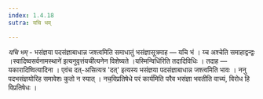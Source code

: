 ```yaml
---
index: 1.4.18
sutra: यचि भम्

---
```

_यचि भम्_ - भसंज्ञया पदसंज्ञाबाधान्न जश्त्वमिति समाधातुं भसंज्ञासूत्रमाह — यचि भं । य्च अश्चेति समाहाद्वन्द्वः ।स्वादिष्वसर्वनामस्थाने॑ इत्यनुवृत्तंयची॑त्यनेन विशेष्यते ।यस्मिन्विधि॑रिति तदादिविधिः । तदाह — यकारादिष्वित्यादिना । एवंच दत्-असित्यत्र 'दत्' इत्यस्य भसंज्ञया पदसंज्ञाबाधान्न जश्त्वमिति भावः । ननु पदभसंज्ञयोरिह समावेशः कुतो न स्यात् । नच॒विप्रतिषेधे परं कार्य॑मिति परैव भसंज्ञा भवतीति वाच्यं, विरोध हि विप्रतिषेधः ।